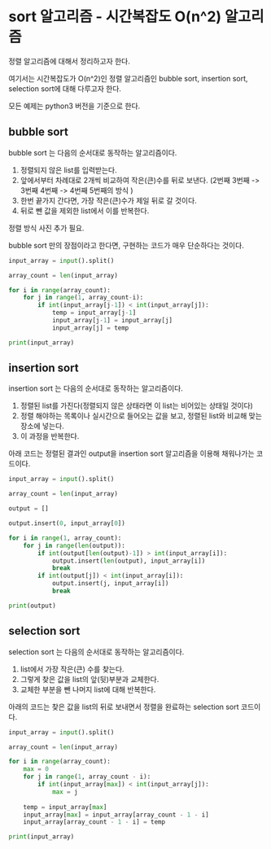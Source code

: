 # sort 알고리즘 - 시간복잡도 O(n^2) 알고리즘

정렬 알고리즘에 대해서 정리하고자 한다.

여기서는 시간복잡도가 O(n^2)인 정렬 알고리즘인 bubble sort, insertion sort, selection sort에 대해 다루고자 한다.

모든 예제는 python3 버전을 기준으로 한다.

## bubble sort

bubble sort 는 다음의 순서대로 동작하는 알고리즘이다.

1. 정렬되지 않은 list를 입력받는다.
2. 앞에서부터 차례대로 2개씩 비교하여 작은(큰)수를 뒤로 보낸다. (2번째 3번째 -> 3번째 4번째 -> 4번째 5번째의 방식 )
3. 한번 끝가지 간다면, 가장 작은(큰)수가 제일 뒤로 갈 것이다.
4. 뒤로 뺀 값을 제외한 list에서 이를 반복한다.

정렬 방식 사진 추가 필요.

bubble sort 만의 장점이라고 한다면, 구현하는 코드가 매우 단순하다는 것이다.

~~~python
input_array = input().split()

array_count = len(input_array)

for i in range(array_count):
	for j in range(1, array_count-i):
		if int(input_array[j-1]) < int(input_array[j]):
			temp = input_array[j-1]
			input_array[j-1] = input_array[j]
			input_array[j] = temp

print(input_array)
~~~



## insertion sort

insertion sort 는 다음의 순서대로 동작하는 알고리즘이다.

1. 정렬된 list를 가진다(정렬되지 않은 상태라면 이 list는 비어있는 상태일 것이다)
2. 정렬 해야하는 목록이나 실시간으로 들어오는 값을 보고, 정렬된 list와 비교해 맞는 장소에 넣는다.
3. 이 과정을 반복한다.

아래 코드는 정렬된 결과인 output을 insertion sort 알고리즘을 이용해 채워나가는 코드이다.

~~~python
input_array = input().split()

array_count = len(input_array)

output = []

output.insert(0, input_array[0])

for i in range(1, array_count):
	for j in range(len(output)):
		if int(output[len(output)-1]) > int(input_array[i]):
			output.insert(len(output), input_array[i])
			break
		if int(output[j]) < int(input_array[i]):
			output.insert(j, input_array[i])
			break

print(output)
~~~



## selection sort

selection sort 는 다음의 순서대로 동작하는 알고리즘이다.

1. list에서 가장 작은(큰) 수를 찾는다.
2. 그렇게 찾은 값을 list의 앞(뒷)부분과 교체한다.
3. 교체한 부분을 뺀 나머지 list에 대해 반복한다.

아래의 코드는 찾은 값을 list의 뒤로 보내면서 정렬을 완료하는 selection sort 코드이다.

~~~python
input_array = input().split()

array_count = len(input_array)

for i in range(array_count):
	max = 0
	for j in range(1, array_count - i):
		if int(input_array[max]) < int(input_array[j]):
			max = j
	
	temp = input_array[max]
	input_array[max] = input_array[array_count - 1 - i]
	input_array[array_count - 1 - i] = temp

print(input_array)
~~~

